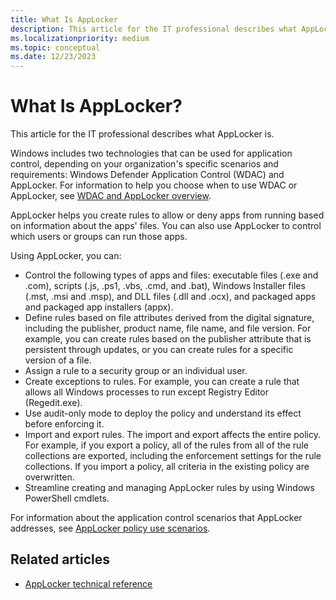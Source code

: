 ```yaml
---
title: What Is AppLocker
description: This article for the IT professional describes what AppLocker is.
ms.localizationpriority: medium
ms.topic: conceptual
ms.date: 12/23/2023
---
```


# What Is AppLocker?

This article for the IT professional describes what AppLocker is.

Windows includes two technologies that can be used for application control, depending on your organization's specific scenarios and requirements: Windows Defender Application Control (WDAC) and AppLocker. For information to help you choose when to use WDAC or AppLocker, see [WDAC and AppLocker overview](/windows/security/application-security/application-control/windows-defender-application-control/wdac-and-applocker-overview).

AppLocker helps you create rules to allow or deny apps from running based on information about the apps' files. You can also use AppLocker to control which users or groups can run those apps.

Using AppLocker, you can:

- Control the following types of apps and files: executable files (.exe and .com), scripts (.js, .ps1, .vbs, .cmd, and .bat), Windows Installer files (.mst, .msi and .msp), and DLL files (.dll and .ocx), and packaged apps and packaged app installers (appx).
- Define rules based on file attributes derived from the digital signature, including the publisher, product name, file name, and file version. For example, you can create rules based on the publisher attribute that is persistent through updates, or you can create rules for a specific version of a file.
- Assign a rule to a security group or an individual user.
- Create exceptions to rules. For example, you can create a rule that allows all Windows processes to run except Registry Editor (Regedit.exe).
- Use audit-only mode to deploy the policy and understand its effect before enforcing it.
- Import and export rules. The import and export affects the entire policy. For example, if you export a policy, all of the rules from all of the rule collections are exported, including the enforcement settings for the rule collections. If you import a policy, all criteria in the existing policy are overwritten.
- Streamline creating and managing AppLocker rules by using Windows PowerShell cmdlets.

For information about the application control scenarios that AppLocker addresses, see [AppLocker policy use scenarios](applocker-policy-use-scenarios.md).

## Related articles

- [AppLocker technical reference](applocker-technical-reference.md)
